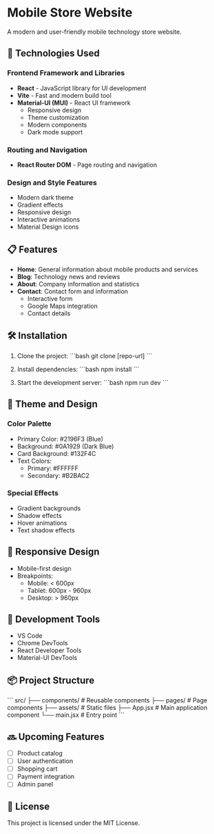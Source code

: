 # Mobile Store Website

A modern and user-friendly mobile technology store website.

## 🚀 Technologies Used

### Frontend Framework and Libraries
- **React** - JavaScript library for UI development
- **Vite** - Fast and modern build tool
- **Material-UI (MUI)** - React UI framework
  - Responsive design
  - Theme customization
  - Modern components
  - Dark mode support

### Routing and Navigation
- **React Router DOM** - Page routing and navigation

### Design and Style Features
- Modern dark theme
- Gradient effects
- Responsive design
- Interactive animations
- Material Design icons

## 📋 Features

- **Home**: General information about mobile products and services
- **Blog**: Technology news and reviews
- **About**: Company information and statistics
- **Contact**: Contact form and information
  - Interactive form
  - Google Maps integration
  - Contact details

## 🛠️ Installation

1. Clone the project:
\`\`\`bash
git clone [repo-url]
\`\`\`

2. Install dependencies:
\`\`\`bash
npm install
\`\`\`

3. Start the development server:
\`\`\`bash
npm run dev
\`\`\`

## 🎨 Theme and Design

### Color Palette
- Primary Color: #2196F3 (Blue)
- Background: #0A1929 (Dark Blue)
- Card Background: #132F4C
- Text Colors:
  - Primary: #FFFFFF
  - Secondary: #B2BAC2

### Special Effects
- Gradient backgrounds
- Shadow effects
- Hover animations
- Text shadow effects

## 📱 Responsive Design

- Mobile-first design
- Breakpoints:
  - Mobile: < 600px
  - Tablet: 600px - 960px
  - Desktop: > 960px

## 🔧 Development Tools

- VS Code
- Chrome DevTools
- React Developer Tools
- Material-UI DevTools

## 📦 Project Structure

\`\`\`
src/
├── components/     # Reusable components
├── pages/         # Page components
├── assets/        # Static files
├── App.jsx        # Main application component
└── main.jsx       # Entry point
\`\`\`

## 🔜 Upcoming Features

- [ ] Product catalog
- [ ] User authentication
- [ ] Shopping cart
- [ ] Payment integration
- [ ] Admin panel

## 📄 License

This project is licensed under the MIT License.
